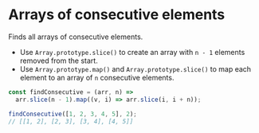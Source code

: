 # Arrays of consecutive elements

Finds all arrays of consecutive elements.

* Use `Array.prototype.slice()` to create an array with `n - 1` elements removed from the start.
* Use `Array.prototype.map()` and `Array.prototype.slice()` to map each element to an array of `n` consecutive elements.

```js
const findConsecutive = (arr, n) =>
  arr.slice(n - 1).map((v, i) => arr.slice(i, i + n));
```

```js
findConsecutive([1, 2, 3, 4, 5], 2);
// [[1, 2], [2, 3], [3, 4], [4, 5]]
```
